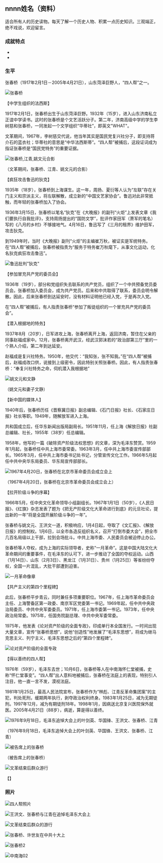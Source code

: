 ## nnnn姓名（资料）

适合所有人的历史读物。每天了解一个历史人物、积累一点历史知识。三观端正，绝不戏说，欢迎留言。  

### 成就特点

- ​
- ​


### 生平



张春桥（1917年2月1日－2005年4月21日），山东菏泽巨野人，“四人帮”之一。

![张春桥](张春桥.jpg)

【中学生组织的法西斯】

1917年2月1日，张春桥出生于山东菏泽巨野。1932年（15岁），进入山东济南私立正谊中学读书。这时的张春桥是个文艺活跃分子。第二年，济南高级中学的学生李树慈和张春桥，一同发起一个文学组织“华蒂社”，即英文"WHAT"。

文革期间，1967年，李树慈交代说，他当年其实是国民党复兴社分子，即支持蒋介石的蓝衣社；华蒂社的意思是“中华法西斯蒂”。“四人帮”被捕后，这段证词成为指证张春桥是“国民党特务”的重要证据。

![张春桥,江青,姚文元合影](张春桥,江青,姚文元合影.jpeg)

（文革期间，张春桥、江青、姚文元的合影）

【疯狂攻击鲁迅的狄克】

1935年（18岁），张春桥到上海谋生。这一年，周扬、夏衍等人认为“左联”存在关门主义和宗派主义，将左联解散，成立新的“中国文艺家协会”。鲁迅对此非常抵触，而年轻的张春桥加入了协会。

1936年3月15日，张春桥以笔名“狄克”在《大晚报》的副刊“火炬”上发表文章《我们要执行自我批评》，支持周扬提出的“国防文学”，批评作家田军（萧军的笔名）写的《八月的乡村》不够接地气。4月16日，鲁迅写了《三月的租界》维护田军，攻击狄克。

到1949年时，当时《大晚报》副刊“火炬”的主编崔万秋，被证实是军统特务。在“四人帮”被捕后，张春桥被指责为“服务于特务崔万秋麾下，从事文化运动，化名狄克疯狂攻击鲁迅”。

![鲁迅批判"狄克"](鲁迅批判"狄克".jpeg)

【参加冒充共产党的委员会】

1936年（19岁），部分和党组织失去联系的共产党员，组织了一个中共预备党员委员会。张春桥加入委员会，成为共产党员。后来和中共取得了联系，委员会明令解散。因此，后来张春桥到达延安时，没有材料证明他已经入党，于是再次入党。

在“四人帮”被捕后，有人指责张春桥“参加了叛徒组织的一个冒充共产党的委员会”。



【潜入根据地的特务】

1937年8月（20岁），日军进攻上海，张春桥离开上海，返回济南，暂住在父亲的同事赵福成家中。12月，张春桥离开武汉，经武汉郭沫若的“政治部第三厅”里的一个熟人介绍，第二年到达延安。

赵福成是复兴社特务。1950年，他交代：“我知张，张不知我。”在“四人帮”被捕后，赵福成改口供，说接到上级密令，因此特别关照张春桥。因此，有人指责张春桥：“奉复兴社特务之命，伺机潜入我根据地”

![姚文元和文静](姚文元和文静.jpeg)

（姚文元和妻子文静）

【新中国的媒体人】

1940年后，张春桥历任《晋察冀日报》副总编辑、《石门日报》社长、《石家庄日报》社长等职。1949年，随解放军进入上海。

共和国成立后，任华东新闻出版局副局长。1951年11月，任上海《解放日报》社副总编辑、社长，1955年（38岁）任总编辑。

1958年，他写的一篇《破除资产阶级法权思想》的文章，深为毛泽东赞赏。1959年1月起，张春桥任中共上海市委常委。1963年3月，任中共上海市委宣传部部长。1965年3月，任中共上海市委书记处书记，分管宣传文化工作。1966年5月起任中共中央华东局委员、华东局宣传部部长。

![1967年4月20日，张春桥在北京市革命委员会成立会上](1967年4月20日，张春桥在北京市革命委员会成立会上.jpg)

（1967年4月20日，张春桥在北京市革命委员会成立会上）

【拉开阶级斗争的序幕】

1966年5月，任中央文化革命领导小组副组长。1967年1月1日（50岁），《人民日报》、《红旗》杂志发表了题为《把无产阶级文化大革命进行到底》的元旦社论，提出新的一年“将是全国开展阶级斗争的一年”。

张春桥与姚文元、王洪文一道，积极响应，1月4日起，夺取了《文汇报》、《解放日报》的控制权。1月6日，以全市各造反组织名义，召开“打倒市委大会”，把全市几百名局级以上干部，拉到会场批斗。中共上海市委、人民委员会被迫停止办公。

张春桥等人夺权，成为上海的实际领导者，史称“一月革命”。这是中国大陆文化大革命期间的重要事件，在毛泽东的认可下，进一步推动了全国的夺权运动。山西（1月14日）、山东（2月3日）、黑龙江（1月31日）、贵州（1月25日）等省纷纷夺权，全国一片混乱，大批干部遭到迫害。

![一月革命像章](一月革命像章.jpeg)



【共产主义的第四个里程碑】

此后，张春桥平步青云，同时兼任多项重要职位。1967年，任上海市革命委员会主任、上海警备区第一政委、南京军区党委第一书记。1969年起，任中共中央政治局委员、中共中央军委委员。1971年，任上海市委第一书记。1973年，任中央政治局常委。1975年，任国务院副总理、中共中央军委常委。

1975年，他发表《论对资产阶级的全面专政》，印成单行本全国发行。一时间出现大量文章，宣传“张春桥思想”，说他“创造性”地发展了“毛泽东思想”，将成为继马克思主义、列宁主义，毛泽东思想之后的“第四个里程碑”。

![论对资产阶级的全面专政](论对资产阶级的全面专政.jpeg)

【得以善终的四人帮】

1976年（59岁），毛泽东去世；10月6日，张春桥等人在中南海怀仁堂被捕，史称“怀仁堂事变”。“四人帮”出人意料地被捕后，张春桥在法庭上的表现，特别引人注目，他一直一言不发，漠视法庭。

1981年1月25日，最高人民法院宣布，张春桥作为“林彪、江青反革命集团案”的主犯，判处死刑，缓期两年执行，剥夺政治权利终身。1983年1月25日，减为无期徒刑。1997年12月，减为有期徒刑18年。1998年1月，因病送北京复兴医院保外就医。2005年4月21日（88岁），病逝，算是得以善终。

![1976年9月18日，毛泽东追悼大会上的叶剑英、华国锋、王洪文、张春桥、江青](1976年9月18日，毛泽东追悼大会上的叶剑英、华国锋、王洪文、张春桥、江青.jpg)

（1976年9月18日，毛泽东追悼大会上的叶剑英、华国锋、王洪文、张春桥、江青）

![被告席上的张春桥](被告席上的张春桥.jpg)

（被告席上的张春桥）

![文革结束后群众游行](文革结束后群众游行.jpg)

【】

### 照片







![四人帮照片](四人帮照片.jpeg)

![王洪文、张春桥与江青在追悼毛泽东大会上](王洪文、张春桥与江青在追悼毛泽东大会上.jpg)

![文革结束后群众的游行](文革结束后群众的游行.jpg)





![张春桥、许世友在中共十大上](张春桥、许世友在中共十大上.jpg)



![张春桥2](张春桥2.jpg)

![中南海02](中南海02.jpg)